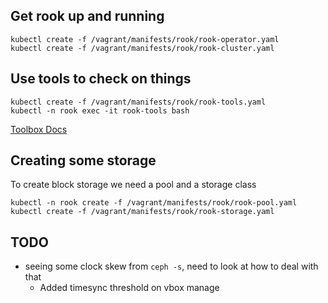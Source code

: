 ## Get rook up and running
```console
kubectl create -f /vagrant/manifests/rook/rook-operator.yaml
kubectl create -f /vagrant/manifests/rook/rook-cluster.yaml
```

## Use tools to check on things
```console
kubectl create -f /vagrant/manifests/rook/rook-tools.yaml
kubectl -n rook exec -it rook-tools bash
```

[Toolbox Docs](https://rook.io/docs/rook/master/toolbox.html)

## Creating some storage
To create block storage we need a pool and a storage class
```
kubectl -n rook create -f /vagrant/manifests/rook/rook-pool.yaml
kubectl create -f /vagrant/manifests/rook/rook-storage.yaml
```

## TODO
- seeing some clock skew from `ceph -s`, need to look at how to deal with that
  - Added timesync threshold on vbox manage
